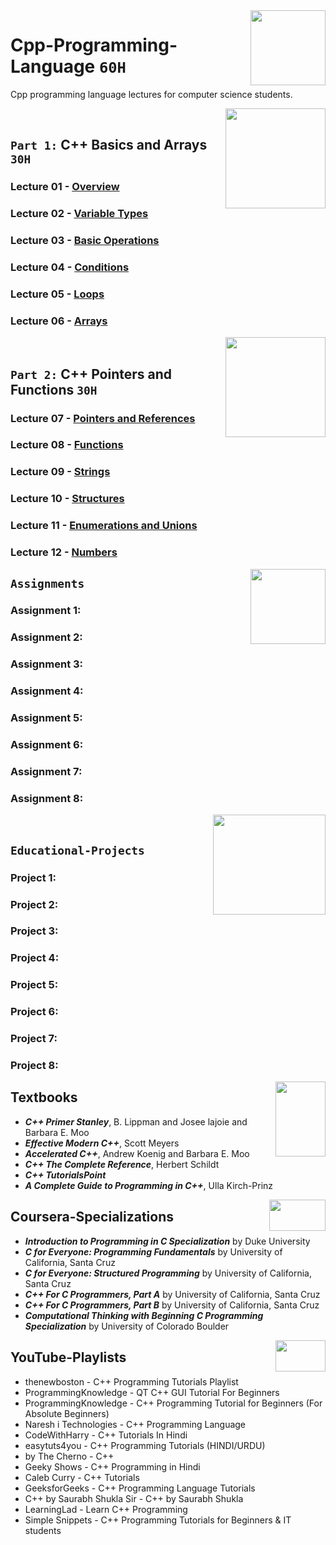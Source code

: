 <img align="right" width="120" height="120" src="https://github.com/cs-MohamedAyman/Computer-Science-Textbooks/blob/master/logos/cpp.jpg">

# Cpp-Programming-Language `60H`
Cpp programming language lectures for computer science students.

<img align="right" width="160" height="160" src="https://github.com/cs-MohamedAyman/Computer-Science-Textbooks/blob/master/logos/practice1.jpg">
<br>

## `Part 1:` C++ Basics and Arrays `30H`

### Lecture 01 - [Overview](https://github.com/cs-MohamedAyman/Cpp-Programming-Language/tree/master/Lecture-01-Overview)
### Lecture 02 - [Variable Types](https://github.com/cs-MohamedAyman/Cpp-Programming-Language/tree/master/Lecture-02-Variable-Types)
### Lecture 03 - [Basic Operations](https://github.com/cs-MohamedAyman/Cpp-Programming-Language/tree/master/Lecture-03-Basic-Operations)
### Lecture 04 - [Conditions](https://github.com/cs-MohamedAyman/Cpp-Programming-Language/tree/master/Lecture-04-Conditions)
### Lecture 05 - [Loops](https://github.com/cs-MohamedAyman/Cpp-Programming-Language/tree/master/Lecture-05-Loops)
### Lecture 06 - [Arrays](https://github.com/cs-MohamedAyman/Cpp-Programming-Language/tree/master/Lecture-06-Arrays)

<img align="right" width="160" height="160" src="https://github.com/cs-MohamedAyman/Computer-Science-Textbooks/blob/master/logos/practice1.jpg">
<br>

## `Part 2:` C++ Pointers and Functions `30H`

### Lecture 07 - [Pointers and References](https://github.com/cs-MohamedAyman/Cpp-Programming-Language/tree/master/Lecture-07-Pointers-and-References)
### Lecture 08 - [Functions](https://github.com/cs-MohamedAyman/Cpp-Programming-Language/tree/master/Lecture-08-Functions)
### Lecture 09 - [Strings](https://github.com/cs-MohamedAyman/Cpp-Programming-Language/tree/master/Lecture-09-Strings)
### Lecture 10 - [Structures](https://github.com/cs-MohamedAyman/Cpp-Programming-Language/tree/master/Lecture-10-Structures)
### Lecture 11 - [Enumerations and Unions](https://github.com/cs-MohamedAyman/Cpp-Programming-Language/tree/master/Lecture-11-Enumerations-and-Unions)
### Lecture 12 - [Numbers](https://github.com/cs-MohamedAyman/Cpp-Programming-Language/tree/master/Lecture-12-Numbers)

<img align="right" width="120" height="120" src="https://github.com/cs-MohamedAyman/Computer-Science-Textbooks/blob/master/logos/practice2.jpg">

## `Assignments`

### Assignment 1:
### Assignment 2:
### Assignment 3:
### Assignment 4:
### Assignment 5:
### Assignment 6:
### Assignment 7:
### Assignment 8:

<img align="right" width="180" height="160" src="https://github.com/cs-MohamedAyman/Computer-Science-Textbooks/blob/master/logos/educational-projects.jpg">
<br>

## `Educational-Projects`

### Project 1:
### Project 2:
### Project 3:
### Project 4:
### Project 5:
### Project 6:
### Project 7:
### Project 8:

<img align="right" width="80" height="120" src="https://github.com/cs-MohamedAyman/Computer-Science-Textbooks/blob/master/logos/textbooks.jpg">

## Textbooks

* ***C++ Primer Stanley***, B. Lippman and Josee lajoie and Barbara E. Moo
* ***Effective Modern C++***, Scott Meyers
* ***Accelerated C++***, Andrew Koenig and Barbara E. Moo
* ***C++ The Complete Reference***, Herbert Schildt
* ***C++ TutorialsPoint***
* ***A Complete Guide to Programming in C++***, Ulla Kirch-Prinz

<img align="right" width="90" height="50" src="https://github.com/cs-MohamedAyman/Coursera-Specializations/blob/master/organizations-logos/coursera.jpg">

## Coursera-Specializations

* ***Introduction to Programming in C Specialization*** by Duke University
* ***C for Everyone: Programming Fundamentals*** by University of California, Santa Cruz
* ***C for Everyone: Structured Programming*** by University of California, Santa Cruz
* ***C++ For C Programmers, Part A*** by University of California, Santa Cruz
* ***C++ For C Programmers, Part B*** by University of California, Santa Cruz
* ***Computational Thinking with Beginning C Programming Specialization*** by University of Colorado Boulder

<img align="right" width="80" height="50" src="https://github.com/cs-MohamedAyman/YouTube-Playlists/blob/master/organizations-logos/youtube.jpg">

## YouTube-Playlists

* thenewboston - C++ Programming Tutorials Playlist
* ProgrammingKnowledge - QT C++ GUI Tutorial For Beginners
* ProgrammingKnowledge - C++ Programming Tutorial for Beginners (For Absolute Beginners)
* Naresh i Technologies - C++ Programming Language
* CodeWithHarry - C++ Tutorials In Hindi
* easytuts4you - C++ Programming Tutorials (HINDI/URDU)
* by The Cherno - C++
* Geeky Shows - C++ Programming in Hindi
* Caleb Curry - C++ Tutorials
* GeeksforGeeks - C++ Programming Language Tutorials
* C++ by Saurabh Shukla Sir - C++ by Saurabh Shukla
* LearningLad - Learn C++ Programming
* Simple Snippets - C++ Programming Tutorials for Beginners & IT students
